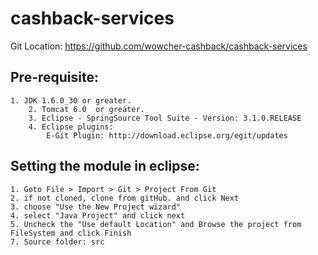 cashback-services
=================

Git Location: https://github.com/wowcher-cashback/cashback-services

Pre-requisite:
--------------
	1. JDK 1.6.0_30 or greater.
		2. Tomcat 6.0  or greater.
		3. Eclipse - SpringSource Tool Suite - Version: 3.1.0.RELEASE
		4. Eclipse plugins:
			E-Git Plugin: http://download.eclipse.org/egit/updates
	
Setting the module in eclipse:
-------------------------------
	1. Goto File > Import > Git > Project From Git
	2. if not cloned, clone from gitHub. and click Next
	3. choose "Use the New Project wizard"
	4. select "Java Project" and click next
	5. Uncheck the "Use default Location" and Browse the project from FileSystem and click Finish
	7. Source folder: src
